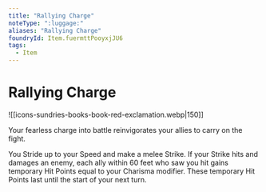 ```yaml
---
title: "Rallying Charge"
noteType: ":luggage:"
aliases: "Rallying Charge"
foundryId: Item.fuermttPooyxjJU6
tags:
  - Item
---
```


# Rallying Charge
![[icons-sundries-books-book-red-exclamation.webp|150]]

Your fearless charge into battle reinvigorates your allies to carry on the fight.

You Stride up to your Speed and make a melee Strike. If your Strike hits and damages an enemy, each ally within 60 feet who saw you hit gains temporary Hit Points equal to your Charisma modifier. These temporary Hit Points last until the start of your next turn.


